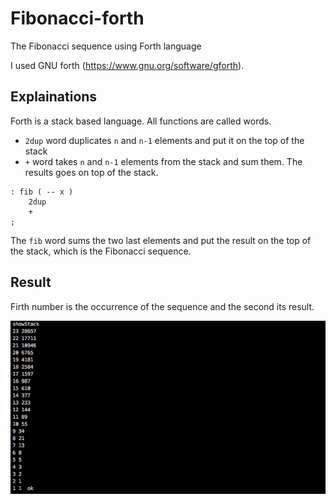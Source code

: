 # Fibonacci-forth
The Fibonacci sequence using Forth language

I used GNU forth (https://www.gnu.org/software/gforth).

## Explainations

Forth is a stack based language. All functions are called words.

* `2dup` word duplicates `n` and `n-1` elements and put it on the top of the stack
* `+` word takes `n` and `n-1` elements from the stack and sum them. The results goes on top of the stack.

```forth
: fib ( -- x )
    2dup
    +
;
```

The `fib` word sums the two last elements and put the result on the top of the stack, which is the Fibonacci sequence.

## Result

Firth number is the occurrence of the sequence and the second its result.

![result](.github/result.png)
